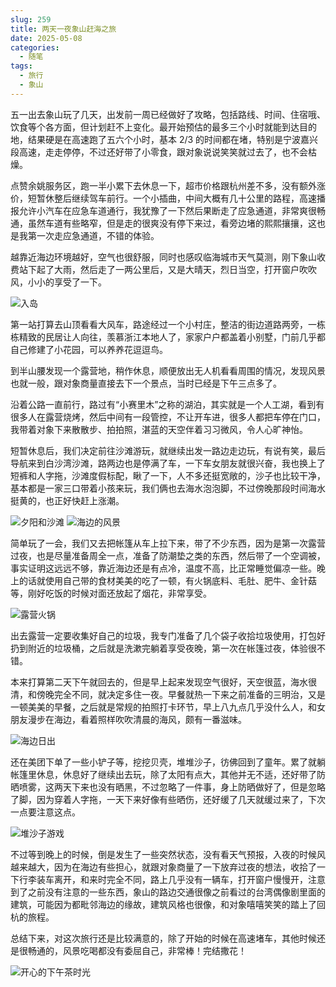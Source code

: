 ```yaml
---
slug: 259
title: 两天一夜象山赶海之旅
date: 2025-05-08
categories: 
  - 随笔
tags: 
  - 旅行
  - 象山
---
```


五一出去象山玩了几天，出发前一周已经做好了攻略，包括路线、时间、住宿哦、饮食等个各方面，但计划赶不上变化。最开始预估的最多三个小时就能到达目的地，结果硬是在高速跑了五六个小时，基本 2/3 的时间都在堵，特别是宁波嘉兴段高速，走走停停，不过还好带了小零食，跟对象说说笑笑就过去了，也不会枯燥。

点赞余姚服务区，跑一半小累下去休息一下，超市价格跟杭州差不多，没有额外涨价，短暂休整后继续驾车前行。一个小插曲，中间大概有几十公里的路程，高速播报允许小汽车在应急车道通行，我犹豫了一下然后果断走了应急通道，非常爽很畅通，虽然车道有些略窄，但是走的很爽没有停下来过，看旁边堵的熙熙攘攘，这也是我第一次走应急通道，不错的体验。

越靠近海边环境越好，空气也很舒服，同时也感叹临海城市天气莫测，刚下象山收费站下起了大雨，然后走了一两公里后，又是大晴天，烈日当空，打开窗户吹吹风，小小的享受了一下。

![入岛](https://imgurl.zishu.me/2025/05/1746686738820.webp)

第一站打算去山顶看看大风车，路途经过一个小村庄，整洁的街边道路两旁，一栋栋精致的民居让人向往，羡慕浙江本地人了，家家户户都盖着小别墅，门前几乎都自己修建了小花园，可以养养花逗逗鸟。

到半山腰发现一个露营地，稍作休息，顺便放出无人机看看周围的情况，发现风景也就一般，跟对象商量直接去下一个景点，当时已经是下午三点多了。

沿着公路一直前行，路过有“小赛里木”之称的湖泊，其实就是一个人工湖，看到有很多人在露营烧烤，然后中间有一段管控，不让开车进，很多人都把车停在门口，我带着对象下来散散步、拍拍照，湛蓝的天空伴着习习微风，令人心旷神怡。


短暂休息后，我们决定前往沙滩游玩，就继续出发一路边走边玩，有说有笑，最后导航来到白沙湾沙滩，路两边也是停满了车，一下车女朋友就很兴奋，我也换上了短裤和人字拖，沙滩度假标配，瞅了一下，人不多还挺宽敞的，沙子也比较干净，基本都是一家三口带着小孩来玩，我们俩也去海水泡泡脚，不过傍晚那段时间海水挺黄的，也正好快赶上涨潮。

![夕阳和沙滩](https://imgurl.zishu.me/2025/05/1746686804738.webp)
![海边的风景](https://imgurl.zishu.me/2025/05/1746686752701.webp)

简单玩了一会，我们又去把帐篷从车上拉下来，带了不少东西，因为是第一次露营过夜，也是尽量准备周全一点，准备了防潮垫之类的东西，然后带了一个空调被，事实证明这远远不够，靠近海边还是有点冷，温度不高，比正常睡觉偏凉一些。晚上的话就使用自己带的食材美美的吃了一顿，有火锅底料、毛肚、肥牛、金针菇等，刚好吃饭的时候对面还放起了烟花，非常享受。

![露营火锅](https://imgurl.zishu.me/2025/05/1746684373694.webp)

出去露营一定要收集好自己的垃圾，我专门准备了几个袋子收拾垃圾使用，打包好扔到附近的垃圾桶，之后就是洗漱完躺着享受夜晚，第一次在帐篷过夜，体验很不错。

本来打算第二天下午就回去的，但是早上起来发现空气很好，天空很蓝，海水很清，和傍晚完全不同，就决定多住一夜。早餐就热一下来之前准备的三明治，又是一顿美美的早餐，之后就是常规的拍照打卡环节，早上八九点几乎没什么人，和女朋友漫步在海边，看着照样吹吹清晨的海风，颇有一番滋味。

![海边日出](https://imgurl.zishu.me/2025/05/1746686787260.webp)

还在美团下单了一些小铲子等，挖挖贝壳，堆堆沙子，彷佛回到了童年。累了就躺帐篷里休息，休息好了继续出去玩，除了太阳有点大，其他并无不适，还好带了防晒喷雾，这两天下来也没有晒黑，不过忽略了一件事，身上防晒做好了，但是忽略了脚，因为穿着人字拖，一天下来好像有些晒伤，还好缓了几天就缓过来了，下次一点要注意这点。

![堆沙子游戏](https://imgurl.zishu.me/2025/05/1746686198552.webp)

不过等到晚上的时候，倒是发生了一些突然状态，没有看天气预报，入夜的时候风越来越大，因为在海边有些担心，就跟对象商量了一下放弃过夜的想法，收拾了一下行李装车离开，和来时完全不同，路上几乎没有一辆车，打开窗户慢慢开，注意到了之前没有注意的一些东西，象山的路边交通很像之前看过的台湾偶像剧里面的建筑，可能因为都毗邻海边的缘故，建筑风格也很像，和对象嘻嘻笑笑的踏上了回杭的旅程。

总结下来，对这次旅行还是比较满意的，除了开始的时候在高速堵车，其他时候还是很畅通的，风景吃喝都没有委屈自己，非常棒！完结撒花！

![开心的下午茶时光](https://imgurl.zishu.me/2025/05/1746684408164.webp)
